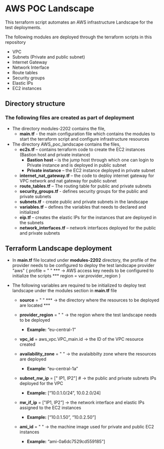 # AWS POC Landscape

This terraform script automates an AWS infrastructure Landscape for the test deployments.

The following modules are deployed through the terraform scripts in this repository 

* VPC 
* Subnets (Private and public subnet)
* Internet Gateway
* Network Interface
* Route tables
* Security groups
* Elastic IPs
* EC2 instances 

## Directory structure ## 

### The following files are created as part of deployment ###

* The directory modules-2202 contains the file,
    - __main.tf__ - the main configuration file which contains the modules to start the terraform script and configure   infrastructure resources 
* The directory AWS_poc_landscape contains the files,
    - __ec2s.tf__ – contains terraform code to create the EC2 instances (Bastion host and private instance) 
        - __Bastion host__ – is the jump host through which one can login to Private instance and is deployed in public subnet 
        - __Private instance__ – the EC2 instance deployed in private subnet 
    - __internet_nat_gateway.tf__ – the code to deploy internet gateway for VPC network and nat gateway for public subnet
    - __route_tables.tf__ – The routing table for public and private subnets
    - __security_groups.tf__ - defines security groups for the public and private subnets 
    - __subnets.tf__ - create public and private subnets in the landscape 
    - __variables.tf__ – defines the variables that needs to declared and initialized   
    - __eip.tf__ – creates the elastic IPs for the instances that are deployed in the subnets
    - __network_interfaces.tf__ – network interfaces deployed for the public and private subnets 

## Terraform Landscape deployment  ##

* In __main.tf__ file located under __modules-2202__ directory, the profile of the provider needs to be configured to deploy the test landscape
    provider "aws" {
        profile = " " *** -> AWS access key needs to be configured to initialize the scripts ***
        region = var.provider_region
    }

* The following variables are required to be initialized to deploy test landscape under the modules section in __main.tf__ file

    - __source__ = " "   *** -> the directory where the resources to be deployed are located ***

    - __provider_region__ = "  " -> the region where the test landscape needs to be deployed
        - __Example:__ “eu-central-1”

    - __vpc_id__ = aws_vpc.VPC_main.id   -> the ID of the VPC resource created 

    - __availability_zone__ = "  "   -> the avalaibbilty zone where the resources are deployed 
	    - __Example__: “eu-central-1a”

    - __subnet_nw_ip__ = [" IP1, IP2"]   # -> the public and private subnets IPs deployed for the VPC   
        - __Example:__ [“10.0.1.0/24”, 10.0.2.0/24]
	
    - __nw_if_ip__ = ["IP1, IP2”]    -> the network interface and elastic IPs assigned to the EC2 instances
        - __Example:__ [“10.0.1.50”, “10.0.2.50”]

    - __ami_id__ = "  "   -> the machine image used for private and public EC2 instances
        - __Example:__ “ami-0a6dc7529cd559185”]


